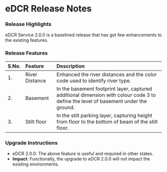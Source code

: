 # eDCR Release Notes

### Release Highlights <a id="Release-Highlights"></a>

eDCR Service 2.0.0 is a baselined release that has got few enhancements to the existing features.

### Release Features <a id="Release-Features"></a>

| **S.No.** | **Feature** | **Description** |
| :--- | :--- | :--- |
| 1. | River Distance | Enhanced the river distances and the color code used to identify river type. |
| 2. | Basement | In the basement footprint layer, captured additional dimension with colour code 3 to define the level of basement under the ground. |
| 3. | Stilt floor | In the stilt parking layer, capturing height from floor to the bottom of beam of the stilt floor. |

### Upgrade Instructions <a id="Upgrade-Instructions"></a>

* eDCR 2.0.0: The above feature is useful and required in other states.
* **Impact**: Functionally, the upgrade to eDCR 2.0.0 will not impact the existing environments.

